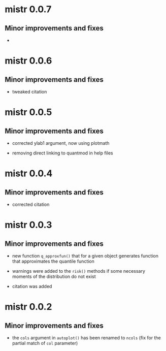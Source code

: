 # mistr 0.0.7

## Minor improvements and fixes

*

# mistr 0.0.6

## Minor improvements and fixes

* tweaked citation

# mistr 0.0.5

## Minor improvements and fixes

* corrected ylab1 argument, now using plotmath  

* removing direct linking to quantmod in help files

# mistr 0.0.4

## Minor improvements and fixes

* corrected citation  

# mistr 0.0.3

## Minor improvements and fixes

* new function `q_approxfun()` that for a given object generates function that approximates the quantile function

* warnings were added to the `risk()` methods if some necessary moments of the distribution do not exist

* citation was added 


# mistr 0.0.2

## Minor improvements and fixes

* the `cols` argument in `autoplot()` has been renamed to `ncols` (fix for the partial match of `col` parameter) 


